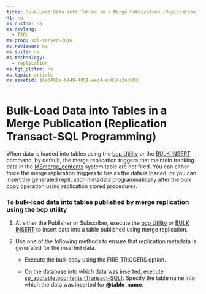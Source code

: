 ```yaml
---
title: Bulk-Load Data into Tables in a Merge Publication (Replication Transact-SQL Programming)
H1: na
ms.custom: na
ms.devlang: 
  - TSQL
ms.prod: sql-server-2016
ms.reviewer: na
ms.suite: na
ms.technology: 
  - replication
ms.tgt_pltfrm: na
ms.topic: article
ms.assetid: 16e6498a-b449-4051-aec4-ea814a2ad993
---
```

# Bulk-Load Data into Tables in a Merge Publication (Replication Transact-SQL Programming)
  When data is loaded into tables using the [bcp Utility](../../Topics/TopicNameNotContainA/bcp-Utility.md) or the [BULK INSERT](../Topic/BULK%20INSERT%20\(Transact-SQL\).md) command, by default, the merge replication triggers that maintain tracking data in the [MSmerge\_contents](../Topic/MSmerge_contents%20\(Transact-SQL\).md) system table are not fired. You can either force the merge replication triggers to fire as the data is loaded, or you can insert the generated replication metadata programmatically after the bulk copy operation using replication stored procedures.  
  
### To bulk\-load data into tables published by merge replication using the bcp utility  
  
1.  At either the Publisher or Subscriber, execute the [bcp Utility](../../Topics/TopicNameNotContainA/bcp-Utility.md) or [BULK INSERT](../Topic/BULK%20INSERT%20\(Transact-SQL\).md) to insert data into a table published using merge replication.  
  
2.  Use one of the following methods to ensure that replication metadata is generated for the inserted data.  
  
    -   Execute the bulk copy using the FIRE\_TRIGGERS option.  
  
    -   On the database into which data was inserted, execute [sp_addtabletocontents &#40;Transact-SQL&#41;](../Topic/sp_addtabletocontents%20\(Transact-SQL\).md). Specify the table name into which the data was inserted for **@table\_name**.  
  
  